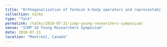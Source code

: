 ```yaml
---
title: "Orthogonalization of fermion k-body operators and representability"
collection: talks
type: "Talk"
permalink: /talks/2018-07-21-icmp-young-researchers-symposium/
venue: "ICMP'18 Young Researchers Symposium"
date: 2018-07-21
location: "Montréal, Canada"
---
```

